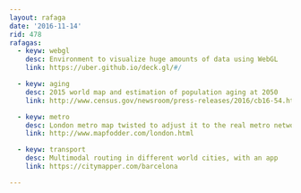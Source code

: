 ```yaml
---
layout: rafaga
date: '2016-11-14'
rid: 478
rafagas:
  - keyw: webgl
    desc: Environment to visualize huge amounts of data using WebGL
    link: https://uber.github.io/deck.gl/#/

  - keyw: aging
    desc: 2015 world map and estimation of population aging at 2050
    link: http://www.census.gov/newsroom/press-releases/2016/cb16-54.html

  - keyw: metro
    desc: London metro map twisted to adjust it to the real metro network
    link: http://www.mapfodder.com/london.html

  - keyw: transport
    desc: Multimodal routing in different world cities, with an app
    link: https://citymapper.com/barcelona

---
```


